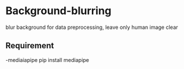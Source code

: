 # Background-blurring
blur background for data preprocessing, leave only human image clear

## Requirement
-mediaiapipe
pip install mediapipe
